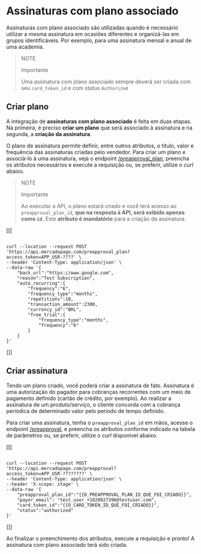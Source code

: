 # Assinaturas com plano associado

Assinaturas com plano associado são utilizadas quando é necessário utilizar a mesma assinatura em ocasiões diferentes e organizá-las em grupos identificáveis. Por exemplo, para uma assinatura mensal e anual de uma academia.

> NOTE
>
> Importante
>
> Uma assinatura com plano associado sempre deverá ser criada com seu `card_token_id` e com status `Authorized`

## Criar plano

A integração de **assinaturas com plano associado** é feita em duas etapas. Na primeira, é preciso **criar um plano** que será associado à assinatura e na segunda, a **criação da assinatura**. 

O plano de assinatura permite definir, entre outros atributos, o título, valor e frequência das assinaturas criadas pelo vendedor. Para criar um plano e associá-lo à uma assinatura, veja o endpoint [/preapproval_plan](/developers/pt/reference/subscriptions/_preapproval_plan/post), preencha os atributos necessários e execute a requisição ou, se preferir, utilize o _curl_ abaixo.

> NOTE
>
> Importante
>
> Ao executar a API, o plano estará criado e você terá acesso ao `preapproval_plan_id`, **que na resposta à API, será exibido apenas como `id`.** Este **atributo é mandatório** para a criação da assinatura. 

[[[
```curl

curl --location --request POST 'https://api.mercadopago.com/preapproval_plan?access_token=APP_USR-????' \
--header 'Content-Type: application/json' \
--data-raw '{
	"back_url":"https://www.google.com",
	"reason":"Test Subscription",
	"auto_recurring":{
		"frequency":"6",
		"frequency_type":"months",
		"repetitions":10,
		"transaction_amount":2300,
		"currency_id":"BRL",
		"free_trial":{
			"frequency_type":"months",
			"frequency":"6"
		}
	}
}'
```
]]]


## Criar assinatura

Tendo um plano criado, você poderá criar a assinatura de fato. Assinatura é uma autorização do pagador para cobranças recorrentes com um meio de pagamento definido (cartão de crédito, por exemplo). Ao realizar a assinatura de um produto/serviço, o cliente concorda com a cobrança periódica de determinado valor pelo período de tempo definido.

Para criar uma assinatura, tenha o `preapproval_plan_id` em mãos, acesse o endpoint [/preapproval](/developers/pt/reference/subscriptions/_preapproval/post), e preencha os atributos conforme indicado na tabela de parâmetros ou, se preferir, utilize o _curl_ disponível abaixo.

[[[
```curl

curl --location --request POST 'https://api.mercadopago.com/preapproval?access_token=APP_USR-????????' \
--header 'Content-Type: application/json' \
--header 'X-scope: stage' \
--data-raw '{
	"preapproval_plan_id":"{{O_PREAPPROVAL_PLAN_ID_QUE_FOI_CRIADO}}",
    "payer_email": "test_user_+1020927396@testuser.com",
    "card_token_id":"{{O_CARD_TOKEN_ID_QUE_FOI_CRIADO}}",
	"status":"authorized"
}'
```
]]]

Ao finalizar o preenchimento dos atributos, execute a requisição e pronto! A assinatura com plano associado terá sido criada.